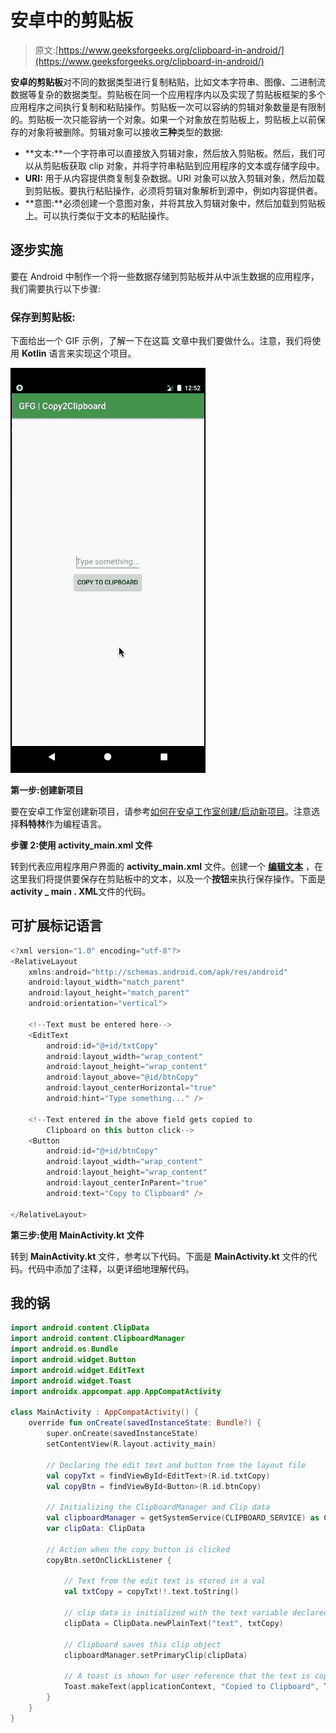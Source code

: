 # 安卓中的剪贴板

> 原文:[https://www.geeksforgeeks.org/clipboard-in-android/](https://www.geeksforgeeks.org/clipboard-in-android/)

**安卓的剪贴板**对不同的数据类型进行复制粘贴，比如文本字符串、图像、二进制流数据等复杂的数据类型。剪贴板在同一个应用程序内以及实现了剪贴板框架的多个应用程序之间执行复制和粘贴操作。剪贴板一次可以容纳的剪辑对象数量是有限制的。剪贴板一次只能容纳一个对象。如果一个对象放在剪贴板上，剪贴板上以前保存的对象将被删除。剪辑对象可以接收**三种**类型的数据:

*   **文本:**一个字符串可以直接放入剪辑对象，然后放入剪贴板。然后，我们可以从剪贴板获取 clip 对象，并将字符串粘贴到应用程序的文本或存储字段中。
*   **URI:** 用于从内容提供商复制复杂数据。URI 对象可以放入剪辑对象，然后加载到剪贴板。要执行粘贴操作，必须将剪辑对象解析到源中，例如内容提供者。
*   **意图:**必须创建一个意图对象，并将其放入剪辑对象中，然后加载到剪贴板上。可以执行类似于文本的粘贴操作。

## 逐步实施

要在 Android 中制作一个将一些数据存储到剪贴板并从中派生数据的应用程序，我们需要执行以下步骤:

### 保存到剪贴板:

下面给出一个 GIF 示例，了解一下在这篇 文章中我们要做什么。注意，我们将使用 **Kotlin** 语言来实现这个项目。

![Clipboard in Android Sample GIF](img/15f78a3f27c2fe812c64523f172ce18b.png)

**第一步:创建新项目**

要在安卓工作室创建新项目，请参考[如何在安卓工作室创建/启动新项目](https://www.geeksforgeeks.org/android-how-to-create-start-a-new-project-in-android-studio/)。注意选择**科特林**作为编程语言。

**步骤 2:使用 activity_main.xml 文件**

转到代表应用程序用户界面的 **activity_main.xml** 文件。创建一个 [**编辑文本**](https://www.geeksforgeeks.org/android-edittext-in-kotlin/) ，在这里我们将提供要保存在剪贴板中的文本，以及一个**按钮**来执行保存操作。下面是**activity _ main . XML**文件的代码。

## 可扩展标记语言

```kt
<?xml version="1.0" encoding="utf-8"?>
<RelativeLayout 
    xmlns:android="http://schemas.android.com/apk/res/android"
    android:layout_width="match_parent"
    android:layout_height="match_parent"
    android:orientation="vertical">

    <!--Text must be entered here-->
    <EditText
        android:id="@+id/txtCopy"
        android:layout_width="wrap_content"
        android:layout_height="wrap_content"
        android:layout_above="@id/btnCopy"
        android:layout_centerHorizontal="true"
        android:hint="Type something..." />

    <!--Text entered in the above field gets copied to 
        Clipboard on this button click-->
    <Button
        android:id="@+id/btnCopy"
        android:layout_width="wrap_content"
        android:layout_height="wrap_content"
        android:layout_centerInParent="true"
        android:text="Copy to Clipboard" />

</RelativeLayout>
```

**第三步:使用 MainActivity.kt 文件**

转到 **MainActivity.kt** 文件，参考以下代码。下面是 **MainActivity.kt** 文件的代码。代码中添加了注释，以更详细地理解代码。

## 我的锅

```kt
import android.content.ClipData
import android.content.ClipboardManager
import android.os.Bundle
import android.widget.Button
import android.widget.EditText
import android.widget.Toast
import androidx.appcompat.app.AppCompatActivity

class MainActivity : AppCompatActivity() {
    override fun onCreate(savedInstanceState: Bundle?) {
        super.onCreate(savedInstanceState)
        setContentView(R.layout.activity_main)

        // Declaring the edit text and button from the layout file
        val copyTxt = findViewById<EditText>(R.id.txtCopy)
        val copyBtn = findViewById<Button>(R.id.btnCopy)

        // Initializing the ClipboardManager and Clip data
        val clipboardManager = getSystemService(CLIPBOARD_SERVICE) as ClipboardManager
        var clipData: ClipData

        // Action when the copy button is clicked
        copyBtn.setOnClickListener {

            // Text from the edit text is stored in a val
            val txtCopy = copyTxt!!.text.toString()

            // clip data is initialized with the text variable declared above
            clipData = ClipData.newPlainText("text", txtCopy)

            // Clipboard saves this clip object
            clipboardManager.setPrimaryClip(clipData)

            // A toast is shown for user reference that the text is copied to the clipboard
            Toast.makeText(applicationContext, "Copied to Clipboard", Toast.LENGTH_SHORT).show()
        }
    }
}
```